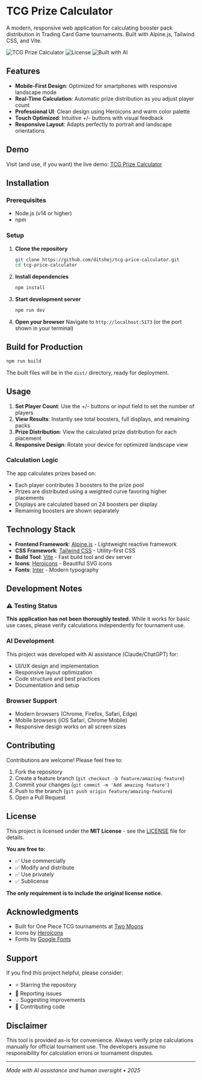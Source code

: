 # TCG Prize Calculator

A modern, responsive web application for calculating booster pack distribution in Trading Card Game tournaments. Built with Alpine.js, Tailwind CSS, and Vite.

![TCG Prize Calculator](https://img.shields.io/badge/status-ready-brightgreen)
![License](https://img.shields.io/badge/license-MIT-blue)
![Built with AI](https://img.shields.io/badge/built%20with-AI%20assistance-purple)

## Features

- **Mobile-First Design**: Optimized for smartphones with responsive landscape mode
- **Real-Time Calculation**: Automatic prize distribution as you adjust player count
- **Professional UI**: Clean design using Heroicons and warm color palette
- **Touch Optimized**: Intuitive +/- buttons with visual feedback
- **Responsive Layout**: Adapts perfectly to portrait and landscape orientations

## Demo

Visit (and use, if you want) the live demo: [TCG Prize Calculator](https://ditshej.ch/price-calc/)

## Installation

### Prerequisites

- Node.js (v14 or higher)
- npm

### Setup

1. **Clone the repository**
   ```bash
   git clone https://github.com/ditshej/tcg-price-calculator.git
   cd tcg-price-calculator
   ```

2. **Install dependencies**
   ```bash
   npm install
   ```

3. **Start development server**
   ```bash
   npm run dev
   ```

4. **Open your browser**
   Navigate to `http://localhost:5173` (or the port shown in your terminal)

## Build for Production

```bash
npm run build
```

The built files will be in the `dist/` directory, ready for deployment.

## Usage

1. **Set Player Count**: Use the +/- buttons or input field to set the number of players
2. **View Results**: Instantly see total boosters, full displays, and remaining packs
3. **Prize Distribution**: View the calculated prize distribution for each placement
4. **Responsive Design**: Rotate your device for optimized landscape view

### Calculation Logic

The app calculates prizes based on:
- Each player contributes 3 boosters to the prize pool
- Prizes are distributed using a weighted curve favoring higher placements
- Displays are calculated based on 24 boosters per display
- Remaining boosters are shown separately

## Technology Stack

- **Frontend Framework**: [Alpine.js](https://alpinejs.dev/) - Lightweight reactive framework
- **CSS Framework**: [Tailwind CSS](https://tailwindcss.com/) - Utility-first CSS
- **Build Tool**: [Vite](https://vitejs.dev/) - Fast build tool and dev server
- **Icons**: [Heroicons](https://heroicons.com/) - Beautiful SVG icons
- **Fonts**: [Inter](https://fonts.google.com/specimen/Inter) - Modern typography

## Development Notes

### ⚠️ Testing Status
**This application has not been thoroughly tested.** While it works for basic use cases, please verify calculations independently for tournament use.

### AI Development
This project was developed with AI assistance (Claude/ChatGPT) for:
- UI/UX design and implementation
- Responsive layout optimization
- Code structure and best practices
- Documentation and setup

### Browser Support
- Modern browsers (Chrome, Firefox, Safari, Edge)
- Mobile browsers (iOS Safari, Chrome Mobile)
- Responsive design works on all screen sizes

## Contributing

Contributions are welcome! Please feel free to:

1. Fork the repository
2. Create a feature branch (`git checkout -b feature/amazing-feature`)
3. Commit your changes (`git commit -m 'Add amazing feature'`)
4. Push to the branch (`git push origin feature/amazing-feature`)
5. Open a Pull Request

## License

This project is licensed under the **MIT License** - see the [LICENSE](LICENSE) file for details.

**You are free to:**
- ✅ Use commercially
- ✅ Modify and distribute
- ✅ Use privately
- ✅ Sublicense

**The only requirement is to include the original license notice.**

## Acknowledgments

- Built for One Piece TCG tournaments at [Two Moons](https://www.twomoons.ch/events/one-piece-events/)
- Icons by [Heroicons](https://heroicons.com/)
- Fonts by [Google Fonts](https://fonts.google.com/)

## Support

If you find this project helpful, please consider:
- ⭐ Starring the repository
- 🐛 Reporting issues
- 💡 Suggesting improvements
- 🤝 Contributing code

## Disclaimer

This tool is provided as-is for convenience. Always verify prize calculations manually for official tournament use. The developers assume no responsibility for calculation errors or tournament disputes.

---

*Made with AI assistance and human oversight • 2025*
